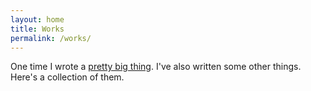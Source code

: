 ```yaml
---
layout: home
title: Works
permalink: /works/
---
```


One time I wrote a [pretty big thing](https://hdl.handle.net/10214/27429). I've also written some other things. Here's a collection of them.
